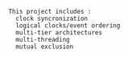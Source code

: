     This project includes : 
      clock syncronization
      logical clocks/event ordering
      multi-tier architectures
      multi-threading
      mutual exclusion
    
